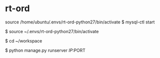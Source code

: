 # rt-ord

source /home/ubuntu/.envs/rt-ord-python27/bin/activate
$ mysql-ctl start

$ source ~/.envs/rt-ord-python27/bin/activate

$ cd ~/workspace

$ python manage.py runserver $IP:$PORT
